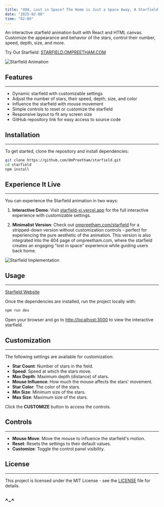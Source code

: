 ```yaml
---
title: "404, Lost in Space? The Home is Just a Space Away, A Starfield Animation."
date: "2025-02-08"
time: "02:00"
---
```


An interactive starfield animation built with React and HTML canvas. Customize the appearance and behavior of the stars, control their number, speed, depth, size, and more.

Try Out Starfield: [STARFIELD.OMPREETHAM.COM](https://starfield.ompreetham.com)

![Starfield Animation](https://github.com/OmPreetham/starfield/blob/main/public/starfield-preview.gif?raw=true)


## Features
---

- Dynamic starfield with customizable settings  
- Adjust the number of stars, their speed, depth, size, and color  
- Influence the starfield with mouse movement  
- Simple controls to reset or customize the starfield  
- Responsive layout to fit any screen size  
- GitHub repository link for easy access to source code  

## Installation
---

To get started, clone the repository and install dependencies:

```bash
git clone https://github.com/OmPreetham/starfield.git
cd starfield
npm install
```

## Experience It Live
---

You can experience the Starfield animation in two ways:

1. **Interactive Demo**: Visit [starfield-xi.vercel.app](https://starfield-xi.vercel.app) for the full interactive experience with customizable settings.

2. **Minimalist Version**: Check out [ompreetham.com/starfield](https://ompreetham.com/starfield) for a stripped-down version without customization controls - perfect for experiencing the pure aesthetic of the animation. This version is also integrated into the 404 page of ompreetham.com, where the starfield creates an engaging "lost in space" experience while guiding users back home.

![Starfield Implementation](https://sjc.microlink.io/URzrkCkxd39VrioFe8Yr1x1f8fsLBXDoh1L-UXoKHfZMn9jxndV1lJaZ9FRw-Xq33mcRFp1i4cl1hoC-RJREUQ.jpeg)

## Usage
---

[Starfield Website](https://starfield-xi.vercel.app)

Once the dependencies are installed, run the project locally with:

```bash
npm run dev
```

Open your browser and go to [http://localhost:3000](http://localhost:3000) to view the interactive starfield.

## Customization
---

The following settings are available for customization:

- **Star Count**: Number of stars in the field.  
- **Speed**: Speed at which the stars move.  
- **Max Depth**: Maximum depth (distance) of stars.  
- **Mouse Influence**: How much the mouse affects the stars' movement.  
- **Star Color**: The color of the stars.  
- **Min Size**: Minimum size of the stars.  
- **Max Size**: Maximum size of the stars.  

Click the **CUSTOMIZE** button to access the controls.

## Controls
---

- **Mouse Move**: Move the mouse to influence the starfield's motion.  
- **Reset**: Resets the settings to their default values.  
- **Customize**: Toggle the control panel visibility.  

## License
---

This project is licensed under the MIT License - see the [LICENSE](https://github.com/OmPreetham/starfield/blob/main/LICENSE) file for details.


^-^
---

